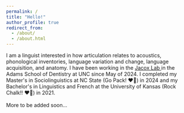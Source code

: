 ```yaml
---
permalink: /
title: "Hello!"
author_profile: true
redirect_from: 
  - /about/
  - /about.html
---
```


I am a linguist interested in how articulation relates to acoustics, phonological inventories, language variation and change, language acquisition, and anatomy. I have been working in the 
<a href="https://www.jacoxlab.com" title="Jacox Lab | UNC Dental Research"> Jacox Lab </a> in the Adams School of Dentistry at UNC since May of 2024. I completed my Master's in Sociolinguistics at NC State (Go Pack! ❤️🐺) in 2024 and my Bachelor's in Linguistics and French at the University of Kansas (Rock Chalk!! ❤️💙) in 2021.
<br>
<br>
More to be added soon...
